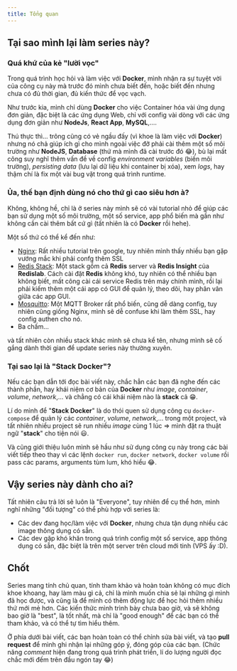 ```yaml
---
title: Tổng quan
---
```


## Tại sao mình lại làm series này?

### Quá khứ của kẻ "lười vọc"

Trong quá trình học hỏi và làm việc với **Docker**, mình nhận ra sự tuyệt vời của công cụ này mà trước đó mình chưa biết đến, hoặc biết đến nhưng chưa có đủ thời gian, đủ kiến thức để vọc vạch.

Như trước kia, mình chỉ dùng **Docker** cho việc Container hóa vài ứng dụng đơn giản, đặc biệt là các ứng dụng Web, chỉ với config vài dòng với các ứng dụng đơn giản như **NodeJs**, **React App**, **MySQL**,....

Thú thực thì... trông cũng có vẻ ngầu đấy (vì khoe là làm việc với **Docker**) nhưng nó chả giúp ích gì cho mình ngoài việc đỡ phải cài thêm một số môi trường như **NodeJS**, **Database** (thứ mà mình đã cài trước đó 😂), bù lại mất công suy nghĩ thêm vấn đề về config _environment variables_ (biến môi trường), _persisting data_ (lưu lại dữ liệu khi container bị xóa), xem _logs_, hay thậm chí là fix một vài bug vặt trong quá trình runtime.

### Ủa, thế bạn định dùng nó cho thứ gì cao siêu hơn à?

Không, không hề, chỉ là ở series này mình sẽ có vài tutorial nhỏ để giúp các bạn sử dụng một số môi trường, một số service, app phổ biến mà gần như không cần cài thêm bất cứ gì (tất nhiên là có **Docker** rồi hehe).

Một số thứ có thể kể đến như:

- [Nginx](https://hub.docker.com/_/nginx/): Rất nhiều tutorial trên google, tuy nhiên mình thấy nhiều bạn gặp vướng mắc khi phải confg thêm SSL
- [Redis Stack](https://hub.docker.com/u/redislabs): Một stack gồm cả **Redis** server và **Redis Insight** của **Redislab**. Cách cài đặt **Redis** không khó, tuy nhiên có thể nhiều bạn không biết, mất công cài cái service Redis trên máy chính mình, rồi lại phải kiếm thêm một cái app có GUI để quản lý, theo dõi, hay phân vân giữa các app GUI.
- [Mosquitto](https://hub.docker.com/_/eclipse-mosquitto): Một MQTT Broker rất phổ biến, cũng dễ dàng config, tuy nhiên cũng giống Nginx, mình sẽ dễ confuse khi làm thêm SSL, hay config authen cho nó.
- Ba chấm...

và tất nhiên còn nhiều stack khác mình sẽ chưa kể tên, nhưng mình sẽ cố gắng dành thời gian để update series này thường xuyên.

### Tại sao lại là "Stack Docker"?

Nếu các bạn dẫn tới đọc bài viết này, chắc hẳn các bạn đã nghe đến các thành phần, hay khái niệm cơ bản của **Docker** như _image_, _container_, _volume_, _network_,... và chẳng có cái khái niệm nào là **stack** cả 😁.

Lí do mình để "**Stack Docker**" là do thói quen sử dụng công cụ `docker-compose` để quản lý các _container_, _volume_, _network_,... trong một project, và tất nhiên nhiều project sẽ run nhiều _image_ cùng 1 lúc => mình đặt ra thuật ngữ "**stack**" cho tiện nói 😃.

Và cũng giới thiệu luôn mình sẽ hầu như sử dụng công cụ này trong các bài viết tiếp theo thay vì các lệnh `docker run`, `docker network`, `docker volume` rồi pass các params, arguments tùm lum, khó hiểu 😂.

## Vậy series này dành cho ai?

Tất nhiên câu trả lời sẽ luôn là "Everyone", tuy nhiên để cụ thể hơn, mình nghĩ những "đối tượng" có thể phù hợp với series là:

- Các dev đang học/làm việc với **Docker**, nhưng chưa tận dụng nhiều các image thông dụng có sẵn.
- Các dev gặp khó khăn trong quá trình config một số service, app thông dụng có sẵn, đặc biệt là trên một server trên cloud mới tinh (VPS ấy :D).

## Chốt

Series mang tính chủ quan, tính tham khảo và hoàn toàn không có mục đích khoe khoang, hay làm màu gì cả, chỉ là mình muốn chia sẻ lại những gì mình đã học được, và cũng là để mình có thêm động lực để học hỏi thêm nhiều thứ mới mẻ hơn. Các kiến thức mình trình bày chưa bao giờ, và sẽ không bao giờ là "best", là tốt nhất, mà chỉ là "good enough" để các bạn có thể tham khảo, và có thể tự tìm hiểu thêm.

Ở phía dưới bài viết, các bạn hoàn toàn có thể chỉnh sửa bài viết, và tạo **pull request** để mình ghi nhận lại những góp ý, đóng góp của các bạn. (Chức năng _comment_ hiện đang trong quá trình phát triển, lí do lượng người đọc chắc mới đếm trên đầu ngón tay 😂)
